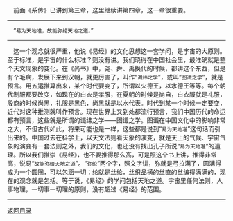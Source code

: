 &emsp;前面《系传》已讲到第三章，这里继续讲第四章，这一章很重要。
___
&emsp;“``易为天地准，故能弥纶天地之道。``”
___
&emsp;这一个观念就很严重，他说《易经》的文化思想这一套学问，是宇宙的大原则。至于标准，是宇宙的什么标准？则没有讲。我们晓得在中国社会里，最准确就是整个天文现象的变化。在《尚书》中，尧、舜、禹换代的时候，都讲这个东西，但是有个毛病，发展下来到汉朝，就更厉害了，叫作“``谶纬之学``”，或叫“``图谶之学``”，就是预言。用五运推算出来，某个时代要变了，所谓以火德王，以水德王等等。每个朝代制服都要改变，如现在的白衣是孝服，在夏朝的时候是尚自，白衣服就是礼服，殷商的时候尚黑，礼服是黑色，尚黑就是以水代表。时代到某一个时候一定要变，近代对这种推测就叫作预言。现在世界上又到处都流行预言，我们中国历代的命运都有预言，这些就是所谓的谶纬之学——图谶之学。图谶在中国文化中的影响非常之大，不但古代如此，将来可能也是一样，这些都是说到“``易为天地准``”这句话而引出来的。中国过去在科学上，以天文法则看天象的演变，就是天上的气候、宇宙气象的演变有一套法则之外，我们的文化，也还没有找出孔子所说“``易为天地准``”的道理。所以我们推崇《易经》，也不要推得那么高，可是照这个书上讲，推得非常高，说易“``故能弥给天地之道``”。“``弥纶``”两个字，照文字讲，弥就是弓拉满了，圆满得成为一个圆圈，可以包涵一切；纶就是丝纶，丝织品横的丝直的丝编得满满的，现在的观念就是包括。等于说，《易经》的学问包括天地之道。宇宙里任何法则，人事物理，一切事一切理的原则，没有超过《易经》的范围。
___
[返回目录](../../master/README.md#目录)